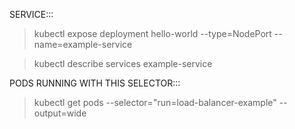 SERVICE:::

>kubectl expose deployment hello-world --type=NodePort --name=example-service

>kubectl describe services example-service



PODS RUNNING WITH THIS SELECTOR:::
>kubectl get pods --selector="run=load-balancer-example" --output=wide

